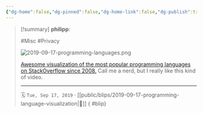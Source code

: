 ```yaml
---
{"dg-home":false,"dg-pinned":false,"dg-home-link":false,"dg-publish":true,"tags":["dgblip"],"created-date":"2019-09-17T00:00:00","disabled rules":["yaml-title","yaml-title-alias","file-name-heading"],"title":"philipp @ 2019-09-17","dg-permalink":"2019/09/17/programming-language-visualization/","updated-date":"2025-04-30T22:27:35","dg-path":"blips/2019-09-17-programming-language-visualization.md","permalink":"/2019/09/17/programming-language-visualization/","dgPassFrontmatter":true}
---
```


> [!summary] **philipp**:
>
> #Misc #Privacy
>
> ![2019-09-17-programming-languages.png](/img/user/attachments/2019-09-17-programming-languages.png)
>
> [Awesome visualization of the most popular programming languages on StackOverflow since 2008.](https://www.reddit.com/r/programming/comments/d2qrx6/this_video_shows_the_most_popular_programming/) Call me a nerd, but I really like this kind of video.
> - - -
>
> 🗓️ `Tue, Sep 17, 2019` · [[public/blips/2019-09-17-programming-language-visualization\|🔗]]
{ #blip}

